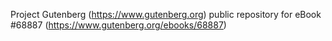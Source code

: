 Project Gutenberg (https://www.gutenberg.org) public repository for
eBook #68887 (https://www.gutenberg.org/ebooks/68887)
